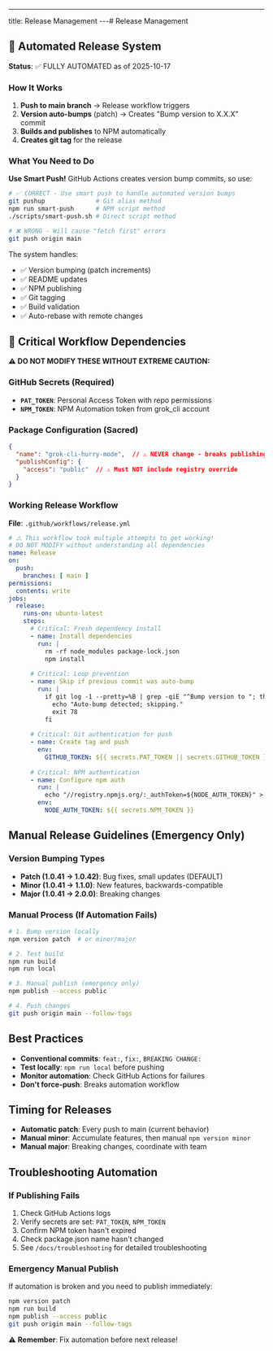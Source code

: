 ---
title: Release Management
---# Release Management

## 🤖 Automated Release System

**Status**: ✅ FULLY AUTOMATED as of 2025-10-17

### How It Works
1. **Push to main branch** → Release workflow triggers
2. **Version auto-bumps** (patch) → Creates "Bump version to X.X.X" commit  
3. **Builds and publishes** to NPM automatically
4. **Creates git tag** for the release

### What You Need to Do
**Use Smart Push!** GitHub Actions creates version bump commits, so use:

```bash
# ✅ CORRECT - Use smart push to handle automated version bumps
git pushup              # Git alias method
npm run smart-push      # NPM script method  
./scripts/smart-push.sh # Direct script method

# ❌ WRONG - Will cause "fetch first" errors
git push origin main
```

The system handles:
- ✅ Version bumping (patch increments)  
- ✅ README updates
- ✅ NPM publishing
- ✅ Git tagging
- ✅ Build validation
- ✅ Auto-rebase with remote changes

## 🚨 Critical Workflow Dependencies

**⚠️ DO NOT MODIFY THESE WITHOUT EXTREME CAUTION:**

### GitHub Secrets (Required)
- **`PAT_TOKEN`**: Personal Access Token with repo permissions
- **`NPM_TOKEN`**: NPM Automation token from grok_cli account

### Package Configuration (Sacred)
```json
{
  "name": "grok-cli-hurry-mode",  // ⚠️ NEVER change - breaks publishing
  "publishConfig": {
    "access": "public"  // ⚠️ Must NOT include registry override
  }
}
```

### Working Release Workflow
**File**: `.github/workflows/release.yml`
```yaml
# ⚠️ This workflow took multiple attempts to get working!
# DO NOT MODIFY without understanding all dependencies
name: Release
on:
  push:
    branches: [ main ]
permissions:
  contents: write
jobs:
  release:
    runs-on: ubuntu-latest
    steps:
      # Critical: Fresh dependency install
      - name: Install dependencies
        run: |
          rm -rf node_modules package-lock.json
          npm install
      
      # Critical: Loop prevention
      - name: Skip if previous commit was auto-bump
        run: |
          if git log -1 --pretty=%B | grep -qiE "^Bump version to "; then
            echo "Auto-bump detected; skipping."
            exit 78
          fi
      
      # Critical: Git authentication for push
      - name: Create tag and push
        env:
          GITHUB_TOKEN: ${{ secrets.PAT_TOKEN || secrets.GITHUB_TOKEN }}
      
      # Critical: NPM authentication
      - name: Configure npm auth
        run: |
          echo "//registry.npmjs.org/:_authToken=${NODE_AUTH_TOKEN}" > ~/.npmrc
        env:
          NODE_AUTH_TOKEN: ${{ secrets.NPM_TOKEN }}
```

## Manual Release Guidelines (Emergency Only)

### Version Bumping Types
- **Patch (1.0.41 → 1.0.42)**: Bug fixes, small updates (DEFAULT)
- **Minor (1.0.41 → 1.1.0)**: New features, backwards-compatible
- **Major (1.0.41 → 2.0.0)**: Breaking changes

### Manual Process (If Automation Fails)
```bash
# 1. Bump version locally
npm version patch  # or minor/major

# 2. Test build
npm run build
npm run local

# 3. Manual publish (emergency only)
npm publish --access public

# 4. Push changes
git push origin main --follow-tags
```

## Best Practices
- **Conventional commits**: `feat:`, `fix:`, `BREAKING CHANGE:`
- **Test locally**: `npm run local` before pushing
- **Monitor automation**: Check GitHub Actions for failures
- **Don't force-push**: Breaks automation workflow

## Timing for Releases
- **Automatic patch**: Every push to main (current behavior)
- **Manual minor**: Accumulate features, then manual `npm version minor`
- **Manual major**: Breaking changes, coordinate with team

## Troubleshooting Automation

### If Publishing Fails
1. Check GitHub Actions logs
2. Verify secrets are set: `PAT_TOKEN`, `NPM_TOKEN`
3. Confirm NPM token hasn't expired
4. Check package.json name hasn't changed
5. See `/docs/troubleshooting` for detailed troubleshooting

### Emergency Manual Publish
If automation is broken and you need to publish immediately:
```bash
npm version patch
npm run build  
npm publish --access public
git push origin main --follow-tags
```

⚠️ **Remember**: Fix automation before next release!